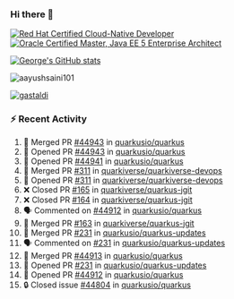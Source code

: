 ### Hi there 👋

<!--START_SECTION:badges-->
[![Red Hat Certified Cloud-Native Developer](https://images.credly.com/size/110x110/images/12ef4e4e-3d8d-4caf-9ab1-858c5bcb9619/image.png)](http://www.credly.com/badges/b6402e31-0894-48e6-b488-e2e551dcc809 "Red Hat Certified Cloud-Native Developer")
[![Oracle Certified Master, Java EE 5 Enterprise Architect](https://images.credly.com/size/110x110/images/1fa3549c-674c-4779-b3d6-d7d64eac2c23/Oracle-Certification-badge_OC-Master.png)](http://www.credly.com/badges/2565574e-b81d-410e-ab7d-24666ddcbe00 "Oracle Certified Master, Java EE 5 Enterprise Architect")
<!--END_SECTION:badges-->

[![George's GitHub stats](https://github-readme-stats.vercel.app/api?username=gastaldi&show=reviews,prs_merged&hide=contribs,prs&theme=transparent&show_icons=true)](https://github.com/anuraghazra/github-readme-stats)

<p align="left"> <img src="https://komarev.com/ghpvc/?username=gastaldi&label=Profile%20views&color=0e75b6&style=for-the-badge" alt="aayushsaini101" /> </p>

<p align="left"> <a href="https://github.com/ryo-ma/github-profile-trophy"><img src="https://github-profile-trophy.vercel.app/?username=gastaldi" alt="gastaldi" /></a> </p>

### :zap: Recent Activity

<!--START_SECTION:activity-->
1. 🎉 Merged PR [#44943](https://github.com/quarkusio/quarkus/pull/44943) in [quarkusio/quarkus](https://github.com/quarkusio/quarkus)
2. 💪 Opened PR [#44943](https://github.com/quarkusio/quarkus/pull/44943) in [quarkusio/quarkus](https://github.com/quarkusio/quarkus)
3. 💪 Opened PR [#44941](https://github.com/quarkusio/quarkus/pull/44941) in [quarkusio/quarkus](https://github.com/quarkusio/quarkus)
4. 🎉 Merged PR [#311](https://github.com/quarkiverse/quarkiverse-devops/pull/311) in [quarkiverse/quarkiverse-devops](https://github.com/quarkiverse/quarkiverse-devops)
5. 💪 Opened PR [#311](https://github.com/quarkiverse/quarkiverse-devops/pull/311) in [quarkiverse/quarkiverse-devops](https://github.com/quarkiverse/quarkiverse-devops)
6. ❌ Closed PR [#165](https://github.com/quarkiverse/quarkus-jgit/pull/165) in [quarkiverse/quarkus-jgit](https://github.com/quarkiverse/quarkus-jgit)
7. ❌ Closed PR [#164](https://github.com/quarkiverse/quarkus-jgit/pull/164) in [quarkiverse/quarkus-jgit](https://github.com/quarkiverse/quarkus-jgit)
8. 🗣 Commented on [#44912](https://github.com/quarkusio/quarkus/pull/44912#issuecomment-2518251126) in [quarkusio/quarkus](https://github.com/quarkusio/quarkus)
9. 🎉 Merged PR [#163](https://github.com/quarkiverse/quarkus-jgit/pull/163) in [quarkiverse/quarkus-jgit](https://github.com/quarkiverse/quarkus-jgit)
10. 🎉 Merged PR [#231](https://github.com/quarkusio/quarkus-updates/pull/231) in [quarkusio/quarkus-updates](https://github.com/quarkusio/quarkus-updates)
11. 🗣 Commented on [#231](https://github.com/quarkusio/quarkus-updates/pull/231#issuecomment-2517112779) in [quarkusio/quarkus-updates](https://github.com/quarkusio/quarkus-updates)
12. 🎉 Merged PR [#44913](https://github.com/quarkusio/quarkus/pull/44913) in [quarkusio/quarkus](https://github.com/quarkusio/quarkus)
13. 💪 Opened PR [#231](https://github.com/quarkusio/quarkus-updates/pull/231) in [quarkusio/quarkus-updates](https://github.com/quarkusio/quarkus-updates)
14. 💪 Opened PR [#44912](https://github.com/quarkusio/quarkus/pull/44912) in [quarkusio/quarkus](https://github.com/quarkusio/quarkus)
15. 🔒 Closed issue [#44804](https://github.com/quarkusio/quarkus/issues/44804) in [quarkusio/quarkus](https://github.com/quarkusio/quarkus)
<!--END_SECTION:activity-->
